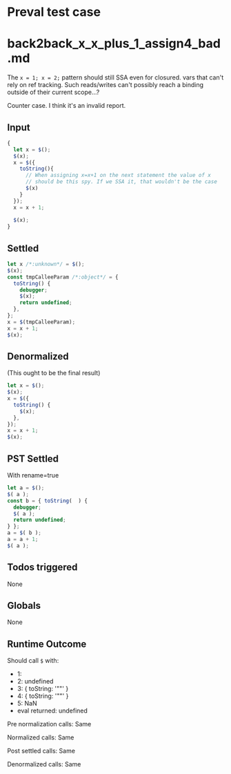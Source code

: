 # Preval test case

# back2back_x_x_plus_1_assign4_bad.md

The `x = 1; x = 2;` pattern should still SSA even for closured.
vars that can't rely on ref tracking.
Such reads/writes can't possibly reach a binding outside of their current scope...?

Counter case. I think it's an invalid report.

## Input

`````js filename=intro
{
  let x = $();
  $(x);
  x = $({
    toString(){
      // When assigning x=x+1 on the next statement the value of x
      // should be this spy. If we SSA it, that wouldn't be the case
      $(x)
    }
  });
  x = x + 1;
  
  $(x);
}
`````


## Settled


`````js filename=intro
let x /*:unknown*/ = $();
$(x);
const tmpCalleeParam /*:object*/ = {
  toString() {
    debugger;
    $(x);
    return undefined;
  },
};
x = $(tmpCalleeParam);
x = x + 1;
$(x);
`````


## Denormalized
(This ought to be the final result)

`````js filename=intro
let x = $();
$(x);
x = $({
  toString() {
    $(x);
  },
});
x = x + 1;
$(x);
`````


## PST Settled
With rename=true

`````js filename=intro
let a = $();
$( a );
const b = { toString(  ) {
  debugger;
  $( a );
  return undefined;
} };
a = $( b );
a = a + 1;
$( a );
`````


## Todos triggered


None


## Globals


None


## Runtime Outcome


Should call `$` with:
 - 1: 
 - 2: undefined
 - 3: { toString: '"<function>"' }
 - 4: { toString: '"<function>"' }
 - 5: NaN
 - eval returned: undefined

Pre normalization calls: Same

Normalized calls: Same

Post settled calls: Same

Denormalized calls: Same
